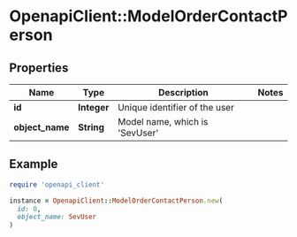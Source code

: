 # OpenapiClient::ModelOrderContactPerson

## Properties

| Name | Type | Description | Notes |
| ---- | ---- | ----------- | ----- |
| **id** | **Integer** | Unique identifier of the user |  |
| **object_name** | **String** | Model name, which is &#39;SevUser&#39; |  |

## Example

```ruby
require 'openapi_client'

instance = OpenapiClient::ModelOrderContactPerson.new(
  id: 0,
  object_name: SevUser
)
```


